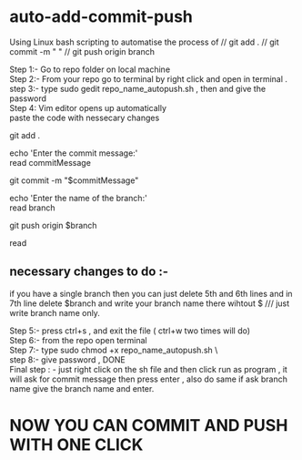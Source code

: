 # auto-add-commit-push
Using Linux bash scripting to automatise the process of // git add .  // git commit -m " " // git push origin branch

Step 1:- Go to repo folder on local machine  \
Step 2:- From your repo go to terminal by right click and open in terminal . \
step 3:- type      sudo gedit repo_name_autopush.sh        , then and give the password \
Step 4: Vim editor opens up automatically \
paste the code with nessecary changes 


git add .

echo 'Enter the commit message:' \
read commitMessage

git commit -m "$commitMessage" 

echo 'Enter the name of the branch:' \
read branch

git push origin $branch

read



## necessary changes to do :- 
if you have a single branch then you can just delete 5th and 6th lines and in 7th line delete $branch and write your branch name there wihtout $ /// just write branch name only. 

Step 5:- press ctrl+s , and exit the file ( ctrl+w two times will do)  \
Step 6:- from the repo open terminal  \
Step 7:- type  sudo chmod +x repo_name_autopush.sh     \           
step 8:- give password , DONE \
Final step : - just right click on the sh file and then click run as program , it will ask for commit message then press enter , also do same if ask branch name give the branch name and enter. 


# NOW YOU CAN COMMIT AND PUSH WITH ONE CLICK
